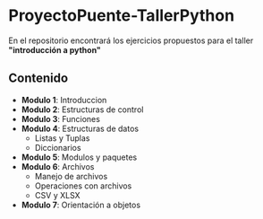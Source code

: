 # ProyectoPuente-TallerPython
En el repositorio encontrará los ejercicios propuestos para el taller **"introducción a python"**

## Contenido
* **Modulo 1**: Introduccion
* **Modulo 2**: Estructuras de control
* **Modulo 3**: Funciones
* **Modulo 4**: Estructuras de datos
  * Listas y Tuplas
  * Diccionarios
* **Modulo 5**: Modulos y paquetes
* **Modulo 6**: Archivos
  * Manejo de archivos
  * Operaciones con archivos
  * CSV y XLSX
* **Modulo 7**: Orientación a objetos
